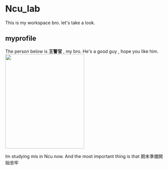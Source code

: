 # Ncu_lab

This is my workspace bro. let's take a look.

## myprofile

The person below is **王警官** , my bro. He's a good guy , hope you like him.
<br>
<img src="https://user-images.githubusercontent.com/83540570/172086361-6bbd8fd8-efcb-4ce5-94c3-446718acea10.png" width="250" height = "300">

Im studying mis in Ncu now. And the most important thing is that
期末準備開始坐牢
<br>

